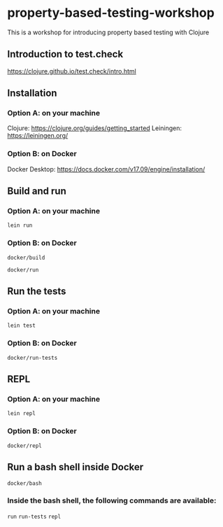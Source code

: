 # property-based-testing-workshop

This is a workshop for introducing property based testing with Clojure

## Introduction to test.check

https://clojure.github.io/test.check/intro.html

## Installation

### Option A: on your machine

Clojure: https://clojure.org/guides/getting_started
Leiningen: https://leiningen.org/

### Option B: on Docker

Docker Desktop: https://docs.docker.com/v17.09/engine/installation/

## Build and run

### Option A: on your machine

`lein run`

### Option B: on Docker

`docker/build`

`docker/run`

## Run the tests

### Option A: on your machine

`lein test`

### Option B: on Docker

`docker/run-tests`

## REPL

### Option A: on your machine

`lein repl`

### Option B: on Docker

`docker/repl`

## Run a bash shell inside Docker

`docker/bash`

### Inside the bash shell, the following commands are available:

`run`
`run-tests`
`repl`
